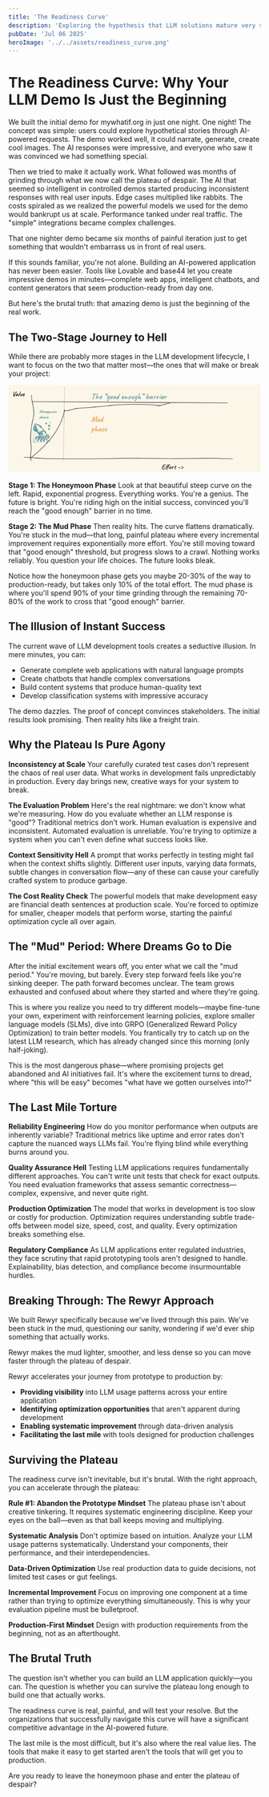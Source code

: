 ```yaml
---
title: 'The Readiness Curve'
description: 'Exploring the hypothesis that LLM solutions mature very slowly - why the last mile is the most difficult one.'
pubDate: 'Jul 06 2025'
heroImage: '../../assets/readiness_curve.png'
---
```


# The Readiness Curve: Why Your LLM Demo Is Just the Beginning

We built the initial demo for mywhatif.org in just one night. One night! The concept was simple: users could explore hypothetical stories through AI-powered requests.
 The demo worked well, it could narrate, generate, create cool images. The AI responses were impressive, and everyone who saw it was convinced we had something special.

Then we tried to make it actually work.
What followed was months of grinding through what we now call the plateau of despair. The AI that seemed so intelligent in controlled demos started producing inconsistent responses with real user inputs. Edge cases multiplied like rabbits. The costs spiraled as we realized the powerful models we used for the demo would bankrupt us at scale. Performance tanked under real traffic. The "simple" integrations became complex challenges.

That one nighter demo became six months of painful iteration just to get something that wouldn't embarrass us in front of real users.

If this sounds familiar, you're not alone. Building an AI-powered application has never been easier. Tools like Lovable and base44 let you create impressive demos in minutes—complete web apps, intelligent chatbots, and content generators that seem production-ready from day one.

But here's the brutal truth: that amazing demo is just the beginning of the real work.

## The Two-Stage Journey to Hell

While there are probably more stages in the LLM development lifecycle, I want to focus on the two that matter most—the ones that will make or break your project:

![The Readiness Curve](../../assets/readiness_curve_illustration.png)

**Stage 1: The Honeymoon Phase**
Look at that beautiful steep curve on the left. Rapid, exponential progress. Everything works. You're a genius. The future is bright. You're riding high on the initial success, convinced you'll reach the "good enough" barrier in no time.

**Stage 2: The Mud Phase**
Then reality hits. The curve flattens dramatically. You're stuck in the mud—that long, painful plateau where every incremental improvement requires exponentially more effort. You're still moving toward that "good enough" threshold, but progress slows to a crawl. Nothing works reliably. You question your life choices. The future looks bleak.

Notice how the honeymoon phase gets you maybe 20-30% of the way to production-ready, but takes only 10% of the total effort. The mud phase is where you'll spend 90% of your time grinding through the remaining 70-80% of the work to cross that "good enough" barrier.

## The Illusion of Instant Success

The current wave of LLM development tools creates a seductive illusion. In mere minutes, you can:

- Generate complete web applications with natural language prompts
- Create chatbots that handle complex conversations
- Build content systems that produce human-quality text
- Develop classification systems with impressive accuracy

The demo dazzles. The proof of concept convinces stakeholders. The initial results look promising. Then reality hits like a freight train.

## Why the Plateau Is Pure Agony

**Inconsistency at Scale**
Your carefully curated test cases don't represent the chaos of real user data. What works in development fails unpredictably in production. Every day brings new, creative ways for your system to break.

**The Evaluation Problem**
Here's the real nightmare: we don't know what we're measuring. How do you evaluate whether an LLM response is "good"? Traditional metrics don't work. Human evaluation is expensive and inconsistent. Automated evaluation is unreliable. You're trying to optimize a system when you can't even define what success looks like.

**Context Sensitivity Hell**
A prompt that works perfectly in testing might fail when the context shifts slightly. Different user inputs, varying data formats, subtle changes in conversation flow—any of these can cause your carefully crafted system to produce garbage.

**The Cost Reality Check**
The powerful models that make development easy are financial death sentences at production scale. You're forced to optimize for smaller, cheaper models that perform worse, starting the painful optimization cycle all over again.

## The "Mud" Period: Where Dreams Go to Die

After the initial excitement wears off, you enter what we call the "mud period." You're moving, but barely. Every step forward feels like you're sinking deeper. The path forward becomes unclear. The team grows exhausted and confused about where they started and where they're going.

This is where you realize you need to try different models—maybe fine-tune your own, experiment with reinforcement learning policies, explore smaller language models (SLMs), dive into GRPO (Generalized Reward Policy Optimization) to train better models. You frantically try to catch up on the latest LLM research, which has already changed since this morning (only half-joking).

This is the most dangerous phase—where promising projects get abandoned and AI initiatives fail. It's where the excitement turns to dread, where "this will be easy" becomes "what have we gotten ourselves into?"

## The Last Mile Torture

**Reliability Engineering**
How do you monitor performance when outputs are inherently variable? Traditional metrics like uptime and error rates don't capture the nuanced ways LLMs fail. You're flying blind while everything burns around you.

**Quality Assurance Hell**
Testing LLM applications requires fundamentally different approaches. You can't write unit tests that check for exact outputs. You need evaluation frameworks that assess semantic correctness—complex, expensive, and never quite right.

**Production Optimization**
The model that works in development is too slow or costly for production. Optimization requires understanding subtle trade-offs between model size, speed, cost, and quality. Every optimization breaks something else.

**Regulatory Compliance**
As LLM applications enter regulated industries, they face scrutiny that rapid prototyping tools aren't designed to handle. Explainability, bias detection, and compliance become insurmountable hurdles.

## Breaking Through: The Rewyr Approach

We built Rewyr specifically because we've lived through this pain. We've been stuck in the mud, questioning our sanity, wondering if we'd ever ship something that actually works.

Rewyr makes the mud lighter, smoother, and less dense so you can move faster through the plateau of despair.

Rewyr accelerates your journey from prototype to production by:

- **Providing visibility** into LLM usage patterns across your entire application
- **Identifying optimization opportunities** that aren't apparent during development
- **Enabling systematic improvement** through data-driven analysis
- **Facilitating the last mile** with tools designed for production challenges

## Surviving the Plateau

The readiness curve isn't inevitable, but it's brutal. With the right approach, you can accelerate through the plateau:

**Rule #1: Abandon the Prototype Mindset**
The plateau phase isn't about creative tinkering. It requires systematic engineering discipline. Keep your eyes on the ball—even as that ball keeps moving and multiplying.

**Systematic Analysis**
Don't optimize based on intuition. Analyze your LLM usage patterns systematically. Understand your components, their performance, and their interdependencies.

**Data-Driven Optimization**
Use real production data to guide decisions, not limited test cases or gut feelings.

**Incremental Improvement**
Focus on improving one component at a time rather than trying to optimize everything simultaneously. This is why your evaluation pipeline must be bulletproof.

**Production-First Mindset**
Design with production requirements from the beginning, not as an afterthought.

## The Brutal Truth

The question isn't whether you can build an LLM application quickly—you can. The question is whether you can survive the plateau long enough to build one that actually works.

The readiness curve is real, painful, and will test your resolve. But the organizations that successfully navigate this curve will have a significant competitive advantage in the AI-powered future.

The last mile is the most difficult, but it's also where the real value lies. The tools that make it easy to get started aren't the tools that will get you to production.

Are you ready to leave the honeymoon phase and enter the plateau of despair?